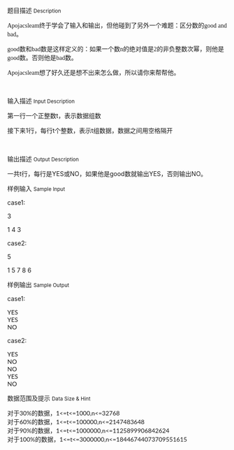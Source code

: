 <div class="panel panel-default">
<div class="area-title">
<span>
题目描述
<small>Description</small>
</span></div>
<div class="panel-body">

<p><span style="font-family: 'arial black', 'avant garde';">Apojacsleam终于学会了输入和输出，但他碰到了另外一个难题：区分数的good and bad。                                                                                         </span></p><p><span style="font-family: 'arial black', 'avant garde';">good数和bad数是这样定义的：如果一个数n的绝对值是2的非负整数次幂，则他是good数。否则他是bad数。                                                                        </span></p><p><span style="font-family: 'arial black', 'avant garde';">Apojacsleam想了好久还是想不出来怎么做，所以请你来帮帮他。</span></p><p><br></p>

</div>
</div>

<div class="panel panel-default">
<div class="area-title">
<span>
输入描述
<small>Input Description</small>
</span></div>
<div class="panel-body">
<p>第一行一个正整数t，表示数据组数                            </p><p>接下来1行，每行t个整数，表示t组数据，数据之间用空格隔开</p><p><br></p>

</div>
</div>
<div  class="panel panel-default">
<div class="area-title">
<span>
输出描述
<small>Output Description</small>
</span></div>
<div class="panel-body">

<p>一共t行，每行是YES或NO，如果他是good数就输出YES，否则输出NO。</p>

</div>
</div>


<div class="panel panel-default">
<div class="area-title">
<span>
样例输入
<small>Sample Input</small>
</span></div>
<div class="panel-body">
<p>case1:</p><p>3</p><p>1 4 3</p><p>case2:</p><p>5</p><p>1 5 7 8 6</p>

</div>
</div>

<div class="panel panel-default">
<div class="area-title">
<span>
样例输出
<small>Sample Output</small>
</span></div>
<div class="panel-body">
<p style="">case1:</p><p style=""><span style="font-family: Lato, 'Helvetica Neue', Arial, Helvetica, sans-serif;">YES</span><br style="font-family: Lato, 'Helvetica Neue', Arial, Helvetica, sans-serif;"><span style="font-family: Lato, 'Helvetica Neue', Arial, Helvetica, sans-serif;">YES</span><br style="font-family: Lato, 'Helvetica Neue', Arial, Helvetica, sans-serif;"><span style="font-family: Lato, 'Helvetica Neue', Arial, Helvetica, sans-serif;">NO</span></p><p style="">case2:</p><p style=""><span style="font-family: Lato, 'Helvetica Neue', Arial, Helvetica, sans-serif;">YES</span><br style="font-family: Lato, 'Helvetica Neue', Arial, Helvetica, sans-serif;"><span style="font-family: Lato, 'Helvetica Neue', Arial, Helvetica, sans-serif;">NO</span><br style="font-family: Lato, 'Helvetica Neue', Arial, Helvetica, sans-serif;"><span style="font-family: Lato, 'Helvetica Neue', Arial, Helvetica, sans-serif;">NO</span><br style="font-family: Lato, 'Helvetica Neue', Arial, Helvetica, sans-serif;"><span style="font-family: Lato, 'Helvetica Neue', Arial, Helvetica, sans-serif;">YES</span><br style="font-family: Lato, 'Helvetica Neue', Arial, Helvetica, sans-serif;"><span style="font-family: Lato, 'Helvetica Neue', Arial, Helvetica, sans-serif;">NO</span></p>

</div>
</div>

<div class="panel panel-default">
<div class="area-title">
<span>
数据范围及提示
<small>Data Size & Hint</small>
</span></div>
<div class="panel-body">
<p><span style="font-family: Lato, 'Helvetica Neue', Arial, Helvetica, sans-serif;">对于30%的数据，1&lt;=t&lt;=1000,n&lt;=32768</span><br style="font-family: Lato, 'Helvetica Neue', Arial, Helvetica, sans-serif;"><span style="font-family: Lato, 'Helvetica Neue', Arial, Helvetica, sans-serif;">对于60%的数据，1&lt;=t&lt;=100000,n&lt;=2147483648</span><br style="font-family: Lato, 'Helvetica Neue', Arial, Helvetica, sans-serif;"><span style="font-family: Lato, 'Helvetica Neue', Arial, Helvetica, sans-serif;">对于90%的数据，1&lt;=t&lt;=1000000,n&lt;=1125899906842624</span><br style="font-family: Lato, 'Helvetica Neue', Arial, Helvetica, sans-serif;"><span style="font-family: Lato, 'Helvetica Neue', Arial, Helvetica, sans-serif;">对于100%的数据，1&lt;=t&lt;=3000000,n&lt;=18446744073709551615</span></p>
</div>
</div>